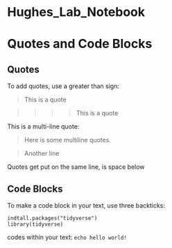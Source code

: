 # Hughes_Lab_Notebook

# Quotes and Code Blocks

## Quotes

To add quotes, use a greater than sign:

> This is a quote

>>>> This is a quote

This is a multi-line quote:

> Here is some multiline quotes.

> Another line

Quotes get put on the same line, is space below

## Code Blocks

To make a code block in your text, use three backticks:

```
indtall.packages("tidyverse")
library(tidyverse)
```

codes within your text: `echo hello world!`





